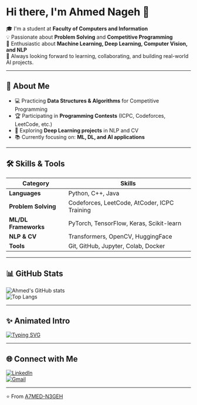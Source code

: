 # Hi there, I'm Ahmed Nageh 👋  

🎓 I'm a student at **Faculty of Computers and Information**  
💡 Passionate about **Problem Solving** and **Competitive Programming**  
🤖 Enthusiastic about **Machine Learning, Deep Learning, Computer Vision, and NLP**  
🚀 Always looking forward to learning, collaborating, and building real-world AI projects.  

---

## 🚀 About Me
- 💻 Practicing **Data Structures & Algorithms** for Competitive Programming  
- 🏆 Participating in **Programming Contests** (ICPC, Codeforces, LeetCode, etc.)  
- 🔭 Exploring **Deep Learning projects** in NLP and CV  
- 📚 Currently focusing on: **ML, DL, and AI applications**  

---

## 🛠️ Skills & Tools
| Category | Skills |
|----------|---------|
| **Languages** | Python, C++, Java |
| **Problem Solving** | Codeforces, LeetCode, AtCoder, ICPC Training |
| **ML/DL Frameworks** | PyTorch, TensorFlow, Keras, Scikit-learn |
| **NLP & CV** | Transformers, OpenCV, HuggingFace |
| **Tools** | Git, GitHub, Jupyter, Colab, Docker |

---

## 📊 GitHub Stats
![Ahmed's GitHub stats](https://github-readme-stats.vercel.app/api?username=A7MED-N3GEH&show_icons=true&theme=tokyonight)  
![Top Langs](https://github-readme-stats.vercel.app/api/top-langs/?username=A7MED-N3GEH&layout=compact&theme=tokyonight)  

---

## ✨ Animated Intro
[![Typing SVG](https://readme-typing-svg.demolab.com?font=Fira+Code&size=24&pause=1000&color=00C4FF&width=600&lines=Competitive+Programmer;Machine+Learning+Enthusiast;Deep+Learning+%7C+CV+%7C+NLP+Explorer;Always+Learning+New+Things)](https://git.io/typing-svg)

---

## 🌐 Connect with Me
[![LinkedIn](https://img.shields.io/badge/LinkedIn-blue?logo=linkedin&logoColor=white)](https://linkedin.com/in/your-profile)  
[![Gmail](https://img.shields.io/badge/Email-red?logo=gmail&logoColor=white)](mailto:yourmail@gmail.com)  

---

⭐️ From [A7MED-N3GEH](https://github.com/A7MED-N3GEH)
